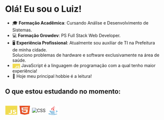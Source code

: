 # Olá! Eu sou o Luiz! 

- 🎓 **Formação Acadêmica**: Cursando Análise e Desenvolvimento de Sistemas.
- 💻 **Formação Growdev**: PS Full Stack Web Developer.
- 🖥️ **Experiência Profissional**: Atualmente sou auxiliar de TI na Prefeitura de minha cidade. <br> Soluciono problemas de hardware e software exclusivamente na área de saúde.
- <img align="center" alt="Luiz-Js" height="15" width="25" src="https://raw.githubusercontent.com/devicons/devicon/master/icons/javascript/javascript-plain.svg"> JavaScript é a linguagem de programação com a qual tenho maior experiência!
- 📖 Hoje meu principal hobbie é a leitura!

## O que estou estudando no momento:
<div style="display: inline_block"><br>
  <img align="center" alt="Luiz-Js" height="30" width="40" src="https://raw.githubusercontent.com/devicons/devicon/master/icons/javascript/javascript-plain.svg">
  <img align="center" alt="Luiz-HTML" height="30" width="40" src="https://raw.githubusercontent.com/devicons/devicon/master/icons/html5/html5-original.svg">
  <img align="center" alt="CSS" height="30" width="40" src="https://raw.githubusercontent.com/devicons/devicon/master/icons/css3/css3.svg">
  <img align="center" alt="Luiz-Java" height="30" width="40" src="https://raw.githubusercontent.com/devicons/devicon/master/icons/java/java-original.svg">
</div>
